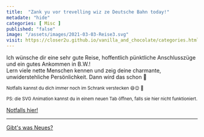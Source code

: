 ```yaml
--- 
title:  "Zank yu vor trevelling wiz ze Deutsche Bahn today!"
metadate: "hide"
categories: [ Misc ]
published: "false"
image: "/assets/images/2021-03-03-Reise3.svg"
visit: https://closer2u.github.io/vanilla_and_chocolate/categories.html#misc
---
```


Ich wünsche dir eine sehr gute Reise, hoffentlich pünktliche Anschlusszüge und ein gutes Ankommen in B.W.!\
Lern viele nette Menschen kennen und zeig deine charmante, unwiderstehliche Persönlichkeit. Dann wird das schon 🧩

<sub> Notfalls kannst du dich immer noch im Schrank verstecken 😄😌 🚪</sub>

<sup> PS: die SVG Animation kannst du in einem neuen Tab öffnen, falls sie hier nicht funktioniert. </sup>

[Notfalls hier!](https://github.com/Closer2U/vanilla_and_chocolate/blob/gh-pages/assets/images/2021-03-03-Reise3.svg)


***

[Gibt's was Neues?](https://github.com/Closer2U)